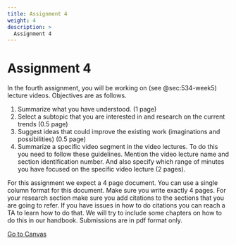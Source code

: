 ```yaml
---
title: Assignment 4
weight: 4
description: >
  Assignment 4
---
```



# Assignment 4

In the fourth assignment, you will be working on (see @sec:534-week5)
lecture videos. Objectives are as follows.

1. Summarize what you have understood. (1 page)
2. Select a subtopic that you are interested in and research on the
   current trends (0.5 page)
3. Suggest ideas that could improve the existing work (imaginations and
   possibilities) (0.5 page)
4. Summarize a specific video segment in the video lectures. To do this
   you need to follow these guidelines. Mention the video lecture name
   and section identification number. And also specify which range of
   minutes you have focused on the specific video lecture (2 pages).
  
For this assignment we expect a 4 page document. You can use a single
column format for this document. Make sure you write exactly 4 pages.
For your research section make sure you add citations to the sections
that you are going to refer. If you have issues in how to do citations
you can reach a TA to learn how to do that. We will try to include some
chapters on how to do this in our handbook. Submissions are in pdf
format only.

[Go to Canvas](https://iu.instructure.com/courses/1824048/assignments/9826766)



